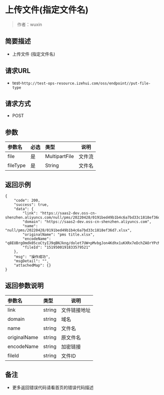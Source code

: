 # 上传文件(指定文件名)

> 作者：wuxin

## 简要描述

- 上传文件 (指定文件名)

## 请求URL
- test-`http://test-ops-resource.izehui.com/oss/endpoint//put-file-type`
  
## 请求方式
- POST 

## 参数

|参数名|必选|类型|说明|
|:----    |:---|:----- |-----   |
|file |是  |MultipartFile |文件流   |
|fileType |是  |String |文件名   |

## 返回示例 

``` 
{
    "code": 200,
    "success": true,
    "data": {
        "link": "https://saas2-dev.oss-cn-shenzhen.aliyuncs.com/null/pms/20220428/0191bed49b1b4c6a7bd33c1818ef36d7.xlsx",
        "domain": "https://saas2-dev.oss-cn-shenzhen.aliyuncs.com",
        "name": "null/pms/20220428/0191bed49b1b4c6a7bd33c1818ef36d7.xlsx",
        "originalName": "pms title.xlsx",
        "encodeName": "q8EUBrgOmdk05coCtyIJ9qBNJkng/dolet7UW+pMvbgJon4Kdhx1uKXRx7eDchZAOrYPcM3i8XZAZ+EpAJIMWGypRtVGTyNUKswtUX0JTkk=",
        "fileId": "1519500191833579521"
    },
    "msg": "操作成功",
    "msgDetail": "",
    "attachedMap": {}
}
```

## 返回参数说明 

|参数名|类型|说明|
|:-----  |:-----|-----                           |
|link |string   |文件链接地址 |
|domain |string   |域名  |
|name |string   |文件名  |
|originalName |string   |原文件名  |
|encodeName |string   |加密链接  |
|fileId |string   |文件ID  |

## 备注 

- 更多返回错误代码请看首页的错误代码描述